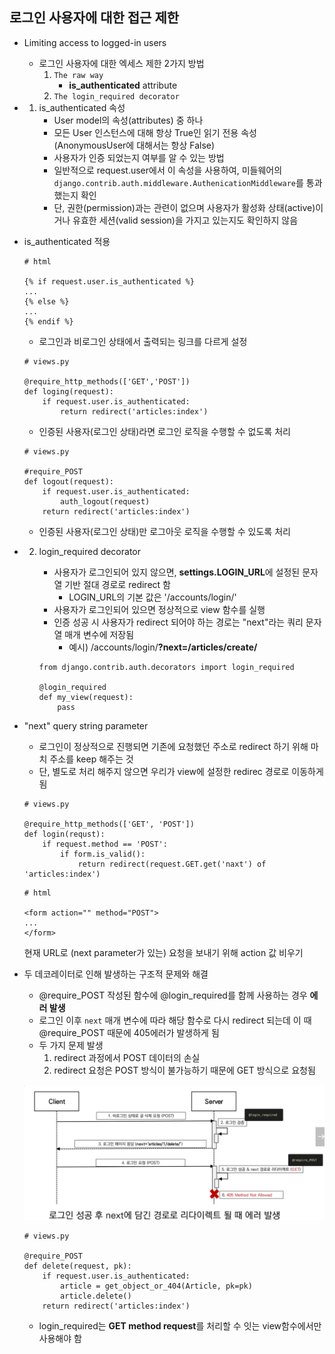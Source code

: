 ## 로그인 사용자에 대한 접근 제한

* Limiting access to logged-in users
  
  * 로그인 사용자에 대한 엑세스 제한 2가지 방법
    1. `The raw way`
       * **is_authenticated** attribute
    2. `The login_required decorator`

* 1. is_authenticated 속성
     * User model의 속성(attributes) 중 하나
     * 모든 User 인스턴스에 대해 항상 True인 읽기 전용 속성 (AnonymousUser에 대해서는 항상  False)
     * 사용자가 인증 되었는지 여부를 알 수 있는 방법
     * 일반적으로 request.user에서 이 속성을 사용하여, 미들웨어의 `django.contrib.auth.middleware.AuthenicationMiddleware`를 통과 했는지 확인
     * 단, 권한(permission)과는 관련이 없으며 사용자가 활성화 상태(active)이거나 유효한 세션(valid session)을 가지고 있는지도 확인하지 않음

* is_authenticated 적용
  
  ```
  # html
  
  {% if request.user.is_authenticated %}
  ...
  {% else %}
  ...
  {% endif %}
  ```
  
  * 로그인과 비로그인 상태에서 출력되는 링크를 다르게 설정
  
  ```
  # views.py
  
  @require_http_methods(['GET','POST'])
  def loging(request):
      if request.user.is_authenticated:
          return redirect('articles:index')
  ```
  
  * 인증된 사용자(로그인 상태)라면 로그인 로직을 수행할 수 없도록 처리
  
  ```
  # views.py
  
  #require_POST
  def logout(request):
      if request.user.is_authenticated:
          auth_logout(request)
      return redirect('articles:index')
  ```
  
  * 인증된 사용자(로그인 상태)만 로그아웃 로직을 수행할 수 있도록 처리

* 2. login_required decorator
     
     * 사용자가 로그인되어 있지 않으면, **settings.LOGIN_URL**에 설정된 문자열 기반 절대 경로로 redirect 함
       * LOGIN_URL의 기본 값은 '/accounts/login/'
     * 사용자가 로그인되어 있으면 정상적으로 view 함수를 실행
     * 인증 성공 시 사용자가 redirect 되어야 하는 경로는 "next"라는 쿼리 문자열 매개 변수에 저장됨
       * 예시) /accounts/login/**?next=/articles/create/**
     
     ```
     from django.contrib.auth.decorators import login_required
     
     @login_required
     def my_view(request):
         pass
     ```

* "next" query string parameter
  
  * 로그인이 정상적으로 진행되면 기존에 요청했던 주소로 redirect 하기 위해 마치 주소를 keep 해주는 것
  * 단, 별도로 처리 해주지 않으면 우리가 view에 설정한 redirec 경로로 이동하게 됨
  
  ```
  # views.py
  
  @require_http_methods(['GET', 'POST'])
  def login(requst):
      if request.method == 'POST':
          if form.is_valid():
              return redirect(request.GET.get('naxt') of 'articles:index')
  ```
  
  ```
  # html
  
  <form action="" method="POST">
  ...
  </form>
  ```
  
  현재 URL로 (next parameter가 있는) 요청을 보내기 위해 action 값 비우기

* 두 데코레이터로 인해 발생하는 구조적 문제와 해결
  
  * @require_POST 작성된 함수에 @login_required를 함께 사용하는 경우 **에러 발생**
  * 로그인 이후 `next` 매개 변수에 따라 해당 함수로 다시 redirect 되는데 이 때 @require_POST 때문에 405에러가 발생하게 됨
  * 두 가지 문제 발생
    1. redirect 과정에서 POST 데이터의 손실
    2. redirect 요청은 POST 방식이 불가능하기 때문에 GET 방식으로 요청됨
  
  ![image-20220602120912615](06_로그인_사용자에_대한_접근_제한.assets/image-20220602120912615.png)
  
  ```
  # views.py
  
  @require_POST
  def delete(request, pk):
      if request.user.is_authenticated:
          article = get_object_or_404(Article, pk=pk)
          article.delete()
      return redirect('articles:index')
  ```
  
  * login_required는 **GET method request**를 처리할 수 잇는 view함수에서만 사용해야 함